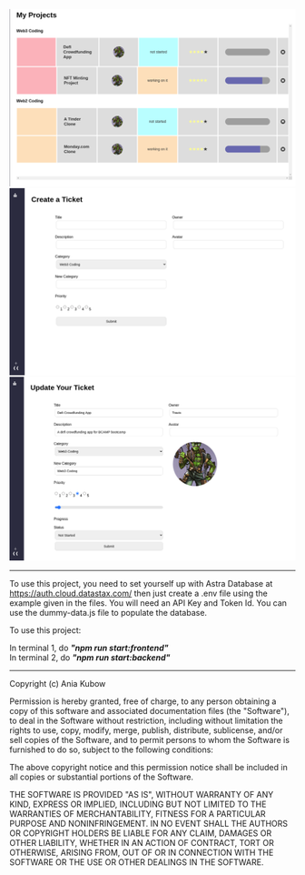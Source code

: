 ![Monday Dashboard](monday-dashboard.png)
![Monday Ticket](monday-ticket.png)
![Monday Update Ticket](monday-update.png)

---


To use this project, you need to set yourself up with Astra Database at https://auth.cloud.datastax.com/
then just create a .env file using the example given in the files. You will need an API Key and Token Id.
You can use the dummy-data.js file to populate the database.

To use this project:

In terminal 1, do ***"npm run start:frontend"***<br/>
In terminal 2, do ***"npm run start:backend"***


---

Copyright (c) Ania Kubow

Permission is hereby granted, free of charge, to any person obtaining a copy of this software and associated documentation files (the "Software"), to deal in the Software without restriction, including without limitation the rights to use, copy, modify, merge, publish, distribute, sublicense, and/or sell copies of the Software, and to permit persons to whom the Software is furnished to do so, subject to the following conditions:

The above copyright notice and this permission notice shall be included in all copies or substantial portions of the Software.

THE SOFTWARE IS PROVIDED "AS IS", WITHOUT WARRANTY OF ANY KIND, EXPRESS OR IMPLIED, INCLUDING BUT NOT LIMITED TO THE WARRANTIES OF MERCHANTABILITY, FITNESS FOR A PARTICULAR PURPOSE AND NONINFRINGEMENT. IN NO EVENT SHALL THE AUTHORS OR COPYRIGHT HOLDERS BE LIABLE FOR ANY CLAIM, DAMAGES OR OTHER LIABILITY, WHETHER IN AN ACTION OF CONTRACT, TORT OR OTHERWISE, ARISING FROM, OUT OF OR IN CONNECTION WITH THE SOFTWARE OR THE USE OR OTHER DEALINGS IN THE SOFTWARE.